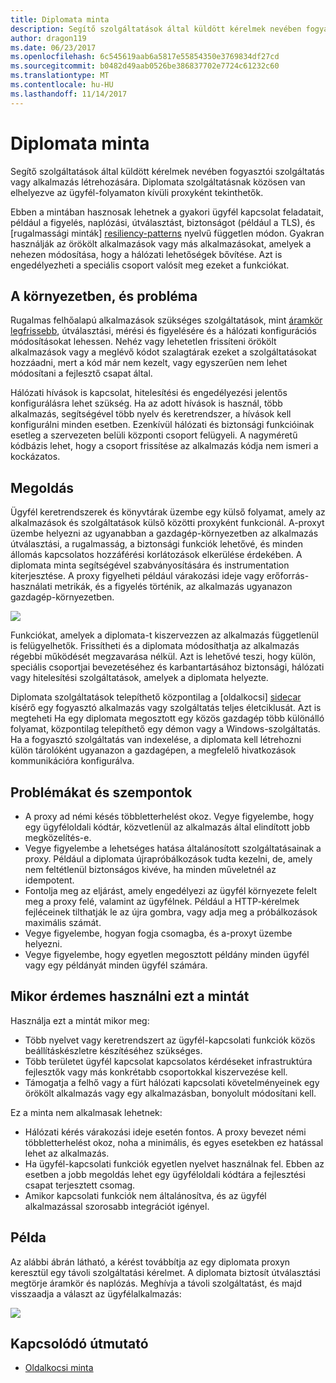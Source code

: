 ```yaml
---
title: Diplomata minta
description: Segítő szolgáltatások által küldött kérelmek nevében fogyasztói szolgáltatás vagy alkalmazás létrehozására.
author: dragon119
ms.date: 06/23/2017
ms.openlocfilehash: 6c545619aab6a5817e55854350e3769834df27cd
ms.sourcegitcommit: b0482d49aab0526be386837702e7724c61232c60
ms.translationtype: MT
ms.contentlocale: hu-HU
ms.lasthandoff: 11/14/2017
---
```

# <a name="ambassador-pattern"></a>Diplomata minta

Segítő szolgáltatások által küldött kérelmek nevében fogyasztói szolgáltatás vagy alkalmazás létrehozására. Diplomata szolgáltatásnak közösen van elhelyezve az ügyfél-folyamaton kívüli proxyként tekinthetők.

Ebben a mintában hasznosak lehetnek a gyakori ügyfél kapcsolat feladatait, például a figyelés, naplózási, útválasztást, biztonságot (például a TLS), és [rugalmassági minták] [ resiliency-patterns] nyelvű független módon. Gyakran használják az örökölt alkalmazások vagy más alkalmazásokat, amelyek a nehezen módosítása, hogy a hálózati lehetőségek bővítése. Azt is engedélyezheti a speciális csoport valósít meg ezeket a funkciókat.

## <a name="context-and-problem"></a>A környezetben, és probléma

Rugalmas felhőalapú alkalmazások szükséges szolgáltatások, mint [áramkör legfrissebb][circuit-breaker], útválasztási, mérési és figyelésére és a hálózati konfigurációs módosításokat lehessen. Nehéz vagy lehetetlen frissíteni örökölt alkalmazások vagy a meglévő kódot szalagtárak ezeket a szolgáltatásokat hozzáadni, mert a kód már nem kezelt, vagy egyszerűen nem lehet módosítani a fejlesztő csapat által.

Hálózati hívások is kapcsolat, hitelesítési és engedélyezési jelentős konfigurálásra lehet szükség. Ha az adott hívások is használ, több alkalmazás, segítségével több nyelv és keretrendszer, a hívások kell konfigurálni minden esetben. Ezenkívül hálózati és biztonsági funkcióinak esetleg a szervezeten belüli központi csoport felügyeli. A nagyméretű kódbázis lehet, hogy a csoport frissítése az alkalmazás kódja nem ismeri a kockázatos.

## <a name="solution"></a>Megoldás

Ügyfél keretrendszerek és könyvtárak üzembe egy külső folyamat, amely az alkalmazások és szolgáltatások külső közötti proxyként funkcionál. A-proxyt üzembe helyezni az ugyanabban a gazdagép-környezetben az alkalmazás útválasztási, a rugalmasság, a biztonsági funkciók lehetővé, és minden állomás kapcsolatos hozzáférési korlátozások elkerülése érdekében. A diplomata minta segítségével szabványosítására és instrumentation kiterjesztése. A proxy figyelheti például várakozási ideje vagy erőforrás-használati metrikák, és a figyelés történik, az alkalmazás ugyanazon gazdagép-környezetben.

![](./_images/ambassador.png)

Funkciókat, amelyek a diplomata-t kiszervezzen az alkalmazás függetlenül is felügyelhetők. Frissítheti és a diplomata módosíthatja az alkalmazás régebbi működését megzavarása nélkül. Azt is lehetővé teszi, hogy külön, speciális csoportjai bevezetéséhez és karbantartásához biztonsági, hálózati vagy hitelesítési szolgáltatások, amelyek a diplomata helyezte.

Diplomata szolgáltatások telepíthető központilag a [oldalkocsi] [ sidecar] kísérő egy fogyasztó alkalmazás vagy szolgáltatás teljes életciklusát. Azt is megteheti Ha egy diplomata megosztott egy közös gazdagép több különálló folyamat, központilag telepíthető egy démon vagy a Windows-szolgáltatás. Ha a fogyasztó szolgáltatás van indexelése, a diplomata kell létrehozni külön tárolóként ugyanazon a gazdagépen, a megfelelő hivatkozások kommunikációra konfigurálva.

## <a name="issues-and-considerations"></a>Problémákat és szempontok

- A proxy ad némi késés többletterhelést okoz. Vegye figyelembe, hogy egy ügyféloldali kódtár, közvetlenül az alkalmazás által elindított jobb megközelítés-e.
- Vegye figyelembe a lehetséges hatása általánosított szolgáltatásainak a proxy. Például a diplomata újrapróbálkozások tudta kezelni, de, amely nem feltétlenül biztonságos kivéve, ha minden műveletnél az idempotent.
- Fontolja meg az eljárást, amely engedélyezi az ügyfél környezete felelt meg a proxy felé, valamint az ügyfélnek. Például a HTTP-kérelmek fejléceinek tilthatják le az újra gombra, vagy adja meg a próbálkozások maximális számát.
- Vegye figyelembe, hogyan fogja csomagba, és a-proxyt üzembe helyezni.
- Vegye figyelembe, hogy egyetlen megosztott példány minden ügyfél vagy egy példányát minden ügyfél számára.

## <a name="when-to-use-this-pattern"></a>Mikor érdemes használni ezt a mintát

Használja ezt a mintát mikor meg:

- Több nyelvet vagy keretrendszert az ügyfél-kapcsolati funkciók közös beállításkészletre készítéséhez szükséges.
- Több területet ügyfél kapcsolat kapcsolatos kérdéseket infrastruktúra fejlesztők vagy más konkrétabb csoportokkal kiszervezése kell.
- Támogatja a felhő vagy a fürt hálózati kapcsolati követelményeinek egy örökölt alkalmazás vagy egy alkalmazásban, bonyolult módosítani kell.

Ez a minta nem alkalmasak lehetnek:

- Hálózati kérés várakozási ideje esetén fontos. A proxy bevezet némi többletterhelést okoz, noha a minimális, és egyes esetekben ez hatással lehet az alkalmazás.
- Ha ügyfél-kapcsolati funkciók egyetlen nyelvet használnak fel. Ebben az esetben a jobb megoldás lehet egy ügyféloldali kódtára a fejlesztési csapat terjesztett csomag.
- Amikor kapcsolati funkciók nem általánosítva, és az ügyfél alkalmazással szorosabb integrációt igényel.

## <a name="example"></a>Példa

Az alábbi ábrán látható, a kérést továbbítja az egy diplomata proxyn keresztül egy távoli szolgáltatási kérelmet. A diplomata biztosít útválasztási megtörje áramkör és naplózás. Meghívja a távoli szolgáltatást, és majd visszaadja a választ az ügyfélalkalmazás:

![](./_images/ambassador-example.png) 

## <a name="related-guidance"></a>Kapcsolódó útmutató

- [Oldalkocsi minta](./sidecar.md)

<!-- links -->

[circuit-breaker]: ./circuit-breaker.md
[resiliency-patterns]: ./category/resiliency.md
[sidecar]: ./sidecar.md
